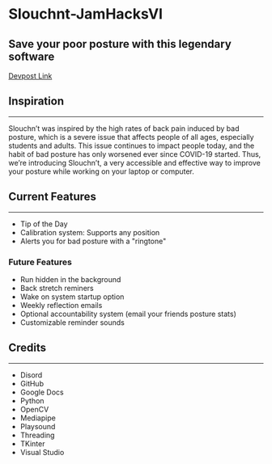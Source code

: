 # Slouchnt-JamHacksVI
Save your poor posture with this legendary software
---

[Devpost Link](https://devpost.com/software/slouchn-t?ref_content=my-projects-tab&ref_feature=my_projects)

## Inspiration
---
Slouchn’t was inspired by the high rates of back pain induced by bad posture, which is a severe issue that affects people of all ages, especially students and adults. This issue continues to impact people today, and the habit of bad posture has only worsened ever since COVID-19 started. Thus, we’re introducing Slouchn’t, a very accessible and effective way to improve your posture while working on your laptop or computer.

## Current Features
---
- Tip of the Day
- Calibration system: Supports any position
- Alerts you for bad posture with a "ringtone"

### Future Features
- Run hidden in the background
- Back stretch reminers
- Wake on system startup option
- Weekly reflection emails
- Optional accountability system (email your friends posture stats)
- Customizable reminder sounds

## Credits
---
- Disord
- GitHub
- Google Docs
- Python
- OpenCV
- Mediapipe
- Playsound
- Threading
- TKinter
- Visual Studio
